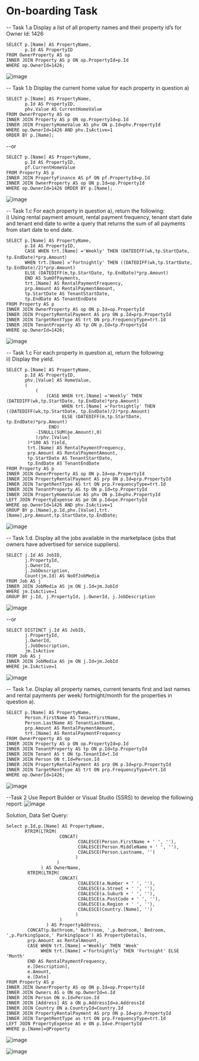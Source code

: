 # On-boarding Task
--
Task 1.a Display a list of all property names and their property id’s for Owner Id: 1426

    SELECT p.[Name] AS PropertyName,   
           p.Id AS PropertyID  
    FROM OwnerProperty AS op  
    INNER JOIN Property AS p ON op.PropertyId=p.Id  
    WHERE op.OwnerId=1426;  
![image](https://github.com/Zihan-Luo/Property-Analysis-Standard-Sprint--On-boarding-Task/blob/9b89695195954cc109fd5efbdbfbce24b9d970fb/images/1.png)

--
Task 1.b Display the current home value for each property in question a)

    SELECT p.[Name] AS PropertyName,  
           p.Id AS PropertyID,  
           phv.Value AS CurrentHomeValue  
    FROM OwnerProperty AS op  
    INNER JOIN Property AS p ON op.PropertyId=p.Id  
    INNER JOIN PropertyHomeValue AS phv	ON p.Id=phv.PropertyId  
    WHERE op.OwnerId=1426 AND phv.IsActive=1  
    ORDER BY p.[Name];  

--or

    SELECT p.[Name] AS PropertyName,  
           p.Id AS PropertyID,  
           pf.CurrentHomeValue  
    FROM Property AS p  
    INNER JOIN PropertyFinance AS pf ON pf.PropertyId=p.Id  
    INNER JOIN OwnerProperty AS op ON p.Id=op.PropertyId  
    WHERE op.OwnerId=1426 ORDER BY p.[Name];  
 ![image](https://github.com/Zihan-Luo/Property-Analysis-Standard-Sprint--On-boarding-Task/blob/749d5b8af6b467960e5314e458dad1ab3196499b/images/2.png)   
 
 --
Task 1.c For each property in question a), return the following:  
i) Using rental payment amount, rental payment frequency, tenant start date and tenant end date to write a query that returns the sum of all payments from start date to end date.

    SELECT p.[Name] AS PropertyName,  
           p.Id AS PropertyID,  
           CASE WHEN trt.[Name] ='Weekly' THEN (DATEDIFF(wk,tp.StartDate, tp.EndDate)*prp.Amount） 
           WHEN trt.[Name] ='Fortnightly' THEN ((DATEDIFF(wk,tp.StartDate, tp.EndDate)/2)*prp.Amount)  
           ELSE (DATEDIFF(m,tp.StartDate, tp.EndDate)*prp.Amount)  
           END AS SumOfPayments,  
           trt.[Name] AS RentalPaymentFrequency,   
           prp.Amount AS RentalPaymentAmount,  
           tp.StartDate AS TenantStartDate,  
           tp.EndDate AS TenantEndDate 
    FROM Property AS p  
    INNER JOIN OwnerProperty AS op ON p.Id=op.PropertyId  
    INNER JOIN PropertyRentalPayment AS prp ON p.Id=prp.PropertyId  
    INNER JOIN TargetRentType AS trt ON prp.FrequencyType=trt.Id  
    INNER JOIN TenantProperty AS tp ON p.Id=tp.PropertyId  
    WHERE op.OwnerId=1426;  
![image](https://github.com/Zihan-Luo/Property-Analysis-Standard-Sprint--On-boarding-Task/blob/749d5b8af6b467960e5314e458dad1ab3196499b/images/3.png)

--
Task 1.c For each property in question a), return the following:  
ii) Display the yield.


    SELECT p.[Name] AS PropertyName,  
           p.Id AS PropertyID,  
           phv.[Value] AS HomeValue,  
           (  
               (  
                   (CASE WHEN trt.[Name] ='Weekly' THEN (DATEDIFF(wk,tp.StartDate, tp.EndDate)*prp.Amount)  
                         WHEN trt.[Name] ='Fortnightly' THEN ((DATEDIFF(wk,tp.StartDate, tp.EndDate)/2)*prp.Amount)  
                         ELSE (DATEDIFF(m,tp.StartDate, tp.EndDate)*prp.Amount)  
                    END)  
               -ISNULL(SUM(pe.Amount),0)  
               )/phv.[Value]  
            )*100 AS Yield,  
            trt.[Name] AS RentalPaymentFrequency,  
            prp.Amount AS RentalPaymentAmount,  
            tp.StartDate AS TenantStartDate,  
            tp.EndDate AS TenantEndDate 
    FROM Property AS p  
    INNER JOIN OwnerProperty AS op ON p.Id=op.PropertyId  
    INNER JOIN PropertyRentalPayment AS prp ON p.Id=prp.PropertyId  
    INNER JOIN TargetRentType AS trt ON prp.FrequencyType=trt.Id  
    INNER JOIN TenantProperty AS tp ON p.Id=tp.PropertyId  
    INNER JOIN PropertyHomeValue AS phv	ON p.Id=phv.PropertyId  
    LEFT JOIN PropertyExpense AS pe ON p.Id=pe.PropertyId  
    WHERE op.OwnerId=1426 AND phv.IsActive=1  
    GROUP BY p.[Name],p.Id,phv.[Value],trt.[Name],prp.Amount,tp.StartDate,tp.EndDate;  
![image](https://github.com/Zihan-Luo/Property-Analysis-Standard-Sprint--On-boarding-Task/blob/4d66a5237d87a278b188d4e825acb9a4bdce4990/images/4.png)

--
Task 1.d.	Display all the jobs available in the marketplace (jobs that owners have advertised for service suppliers).

    SELECT j.Id AS JobID,  
           j.PropertyId,  
           j.OwnerId,  
           j.JobDescription,  
           Count(jm.Id) AS NoOfJobMedia  
    FROM Job AS j  
    INNER JOIN JobMedia AS jm ON j.Id=jm.JobId  
    WHERE jm.IsActive=1  
    GROUP BY j.Id, j.PropertyId, j.OwnerId, j.JobDescription  
![image](https://github.com/Zihan-Luo/Property-Analysis-Standard-Sprint--On-boarding-Task/blob/c4cf8d33ade5465f5291e1cd2f433f10914c08d2/images/5.png)

--or

    SELECT DISTINCT j.Id AS JobID,  
           j.PropertyId,  
           j.OwnerId,  
           j.JobDescription,  
           jm.IsActive 
    FROM Job AS j  
    INNER JOIN JobMedia AS jm ON j.Id=jm.JobId  
    WHERE jm.IsActive=1  
![image](https://github.com/Zihan-Luo/Property-Analysis-Standard-Sprint--On-boarding-Task/blob/c4cf8d33ade5465f5291e1cd2f433f10914c08d2/images/6.png)

--
Task 1.e.	Display all property names, current tenants first and last names and rental payments per week/ fortnight/month for the properties in question a).

    SELECT p.[Name] AS PropertyName,  
           Person.FirstName AS TenantFirstName,  
           Person.LastName AS TenantLastName,  
           prp.Amount AS RentalPaymentAmount,  
           trt.[Name] AS RentalPaymentFrequency 
    FROM OwnerProperty AS op  
    INNER JOIN Property AS p ON op.PropertyId=p.Id  
    INNER JOIN TenantProperty AS tp ON p.Id=tp.PropertyId  
    INNER JOIN Tenant AS t ON tp.TenantId=t.Id  
    INNER JOIN Person ON t.Id=Person.Id  
    INNER JOIN PropertyRentalPayment AS prp ON p.Id=prp.PropertyId  
    INNER JOIN TargetRentType AS trt ON prp.FrequencyType=trt.Id  
    WHERE op.OwnerId=1426;  
![image](https://github.com/Zihan-Luo/Property-Analysis-Standard-Sprint--On-boarding-Task/blob/c4cf8d33ade5465f5291e1cd2f433f10914c08d2/images/7.png)

--Task 2 Use Report Builder or Visual Studio (SSRS) to develop the following report:
![image](https://github.com/Zihan-Luo/Property-Analysis-Standard-Sprint--On-boarding-Task/blob/34dbe01057238fa87c254108e6823f51fc2b0a77/images/task%202%20question.png)

 Solution, Data Set Query: 
 
    Select p.Id,p.[Name] AS PropertyName,  
           RTRIM(LTRIM(  
                        CONCAT(  
                               COALESCE(Person.FirstName + ' ', ''),  
                               COALESCE(Person.MiddleName + ' ', ''),  
                               COALESCE(Person.Lastname, '')  
                              )  
                       )  
                 ) AS OwnerName,   
            RTRIM(LTRIM(  
                        CONCAT(  
                               COALESCE(a.Number + ' ', ''),  
                               COALESCE(a.Street + ' ', ''),  
                               COALESCE(a.Suburb + ' ', ''),  
                               COALESCE(a.PostCode + ' ', ''),  
                               COALESCE(a.Region + ' ', ''),  
                               COALESCE(Country.[Name], '')  
                              )  
                        )  
                   ) AS PropertyAddress,   
            CONCAT(p.Bathroom,' Bathroom, ',p.Bedroom,' Bedroom, ',p.ParkingSpace,' ParkingSpace') AS PropertyDetails,  
            prp.Amount as RentalAmount,  
            CASE WHEN trt.[Name] ='Weekly' THEN 'Week'  
                 WHEN trt.[Name] ='Fortnightly' THEN 'Fortnight' ELSE 'Month'  
            END AS RentalPaymentFrequency,  
            e.[Description],  
            e.Amount,  
            e.[Date]  
    FROM Property AS p  
    INNER JOIN OwnerProperty AS op ON p.Id=op.PropertyId  
    INNER JOIN Owners AS o ON op.OwnerId=o.Id  
    INNER JOIN Person ON o.Id=Person.Id  
    INNER JOIN [Address] AS a ON p.AddressId=a.AddressId  
    INNER JOIN Country ON a.CountryId=Country.Id  
    INNER JOIN PropertyRentalPayment AS prp ON p.Id=prp.PropertyId  
    INNER JOIN TargetRentType as trt ON prp.FrequencyType=trt.Id  
    LEFT JOIN PropertyExpense AS e ON p.Id=e.PropertyId  
    WHERE p.[Name]=@Property  
    
![image](https://github.com/Zihan-Luo/Property-Analysis-Standard-Sprint--On-boarding-Task/blob/34dbe01057238fa87c254108e6823f51fc2b0a77/images/8.png)

![image](https://github.com/Zihan-Luo/Property-Analysis-Standard-Sprint--On-boarding-Task/blob/34dbe01057238fa87c254108e6823f51fc2b0a77/images/9.png)
